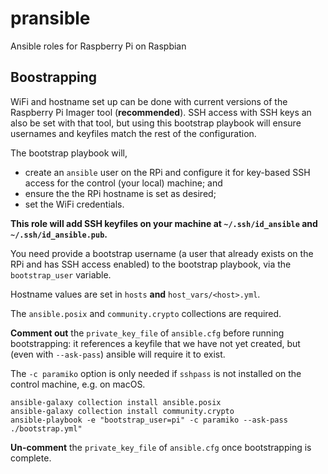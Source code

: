 # pransible
Ansible roles for Raspberry Pi on Raspbian

## Boostrapping

WiFi and hostname set up can be done with current versions of the Raspberry Pi Imager tool (**recommended**).
SSH access with SSH keys an also be set with that tool, but using this bootstrap playbook will ensure usernames and keyfiles match the rest of the configuration.

The bootstrap playbook will,

* create an `ansible` user on the RPi and configure it for key-based SSH access for the control (your local) machine; and
* ensure the the RPi hostname is set as desired;
* set the WiFi credentials.

**This role will add SSH keyfiles on your machine at `~/.ssh/id_ansible` and `~/.ssh/id_ansible.pub`.**

You need provide a bootstrap username (a user that already exists on the RPi and has SSH access enabled) to the bootstrap playbook, via the `bootstrap_user` variable.

Hostname values are set in `hosts` **and** `host_vars/<host>.yml`.

The `ansible.posix` and `community.crypto` collections are required.

**Comment out** the `private_key_file` of `ansible.cfg` before running bootstrapping: it references a keyfile that we have not yet created, but (even with `--ask-pass`) ansible will require it to exist.

The `-c paramiko` option is only needed if `sshpass` is not installed on the control machine, e.g. on macOS.

```console
ansible-galaxy collection install ansible.posix
ansible-galaxy collection install community.crypto
ansible-playbook -e "bootstrap_user=pi" -c paramiko --ask-pass ./bootstrap.yml"
```

**Un-comment** the `private_key_file` of `ansible.cfg` once bootstrapping is complete.

